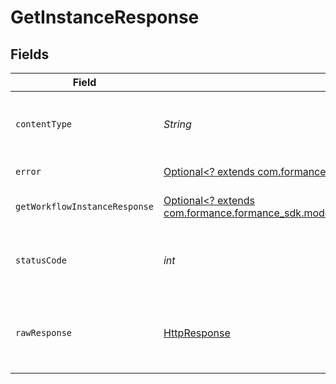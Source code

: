 # GetInstanceResponse


## Fields

| Field                                                                                                                                         | Type                                                                                                                                          | Required                                                                                                                                      | Description                                                                                                                                   |
| --------------------------------------------------------------------------------------------------------------------------------------------- | --------------------------------------------------------------------------------------------------------------------------------------------- | --------------------------------------------------------------------------------------------------------------------------------------------- | --------------------------------------------------------------------------------------------------------------------------------------------- |
| `contentType`                                                                                                                                 | *String*                                                                                                                                      | :heavy_check_mark:                                                                                                                            | HTTP response content type for this operation                                                                                                 |
| `error`                                                                                                                                       | [Optional<? extends com.formance.formance_sdk.models.shared.Error>](../../models/shared/Error.md)                                             | :heavy_minus_sign:                                                                                                                            | General error                                                                                                                                 |
| `getWorkflowInstanceResponse`                                                                                                                 | [Optional<? extends com.formance.formance_sdk.models.shared.GetWorkflowInstanceResponse>](../../models/shared/GetWorkflowInstanceResponse.md) | :heavy_minus_sign:                                                                                                                            | The workflow instance                                                                                                                         |
| `statusCode`                                                                                                                                  | *int*                                                                                                                                         | :heavy_check_mark:                                                                                                                            | HTTP response status code for this operation                                                                                                  |
| `rawResponse`                                                                                                                                 | [HttpResponse<InputStream>](https://docs.oracle.com/en/java/javase/11/docs/api/java.net.http/java/net/http/HttpResponse.html)                 | :heavy_check_mark:                                                                                                                            | Raw HTTP response; suitable for custom response parsing                                                                                       |
